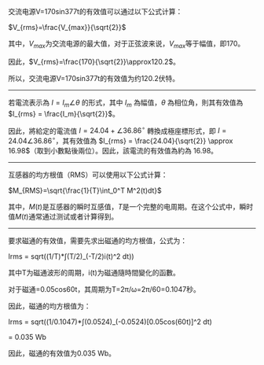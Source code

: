 交流电源V=170sin377t的有效值可以通过以下公式计算：

$V_{rms}=\frac{V_{max}}{\sqrt{2}}$

其中，$V_{max}$为交流电源的最大值，对于正弦波来说，$V_{max}$等于幅值，即170。

因此，$V_{rms}=\frac{170}{\sqrt{2}}\approx120.2$。

所以，交流电源V=170sin377t的有效值为约120.2伏特。

---

若電流表示為 $I = I_m \angle\theta$ 的形式，其中 $I_m$ 為幅值，$\theta$ 為相位角，則其有效值為 $I_{rms} = \frac{I_m}{\sqrt{2}}$。

因此，將給定的電流值 $I = 24.04 + \angle 36.86^\circ$ 轉換成極座標形式，即 $I = 24.04 \angle 36.86^\circ$，其有效值為 $I_{rms} = \frac{24.04}{\sqrt{2}} \approx 16.98$（取到小數點後兩位）。因此，該電流的有效值為約為 16.98。

---
互感器的均方根值（RMS）可以使用以下公式计算：

$M_{RMS}=\sqrt{\frac{1}{T}\int_0^T M^2(t)dt}$

其中，$M(t)$是互感器的瞬时互感值，$T$是一个完整的电周期。在这个公式中，瞬时值$M(t)$通常通过测试或者计算得到。

---
要求磁通的有效值，需要先求出磁通的均方根值，公式为：

Irms = sqrt((1/T)*∫(T/2)_(-T/2)i(t)^2 dt))

其中T为磁通波形的周期，i(t)为磁通隨時間變化的函數。

对于磁通=0.05cos60t，其周期为T=2π/ω=2π/60=0.1047秒。

因此，磁通的均方根值为：

Irms = sqrt((1/0.1047)*∫(0.0524)_(-0.0524)[0.05cos(60t)]^2 dt)

= 0.035 Wb

因此，磁通的有效值为0.035 Wb。